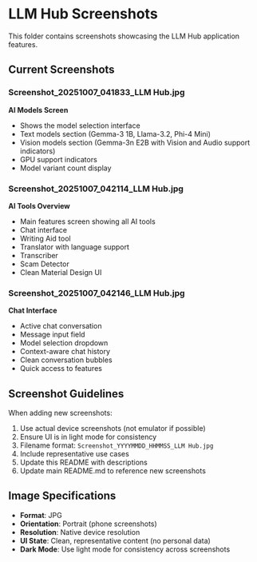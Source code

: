 # LLM Hub Screenshots

This folder contains screenshots showcasing the LLM Hub application features.

## Current Screenshots

### Screenshot_20251007_041833_LLM Hub.jpg
**AI Models Screen**
- Shows the model selection interface
- Text models section (Gemma-3 1B, Llama-3.2, Phi-4 Mini)
- Vision models section (Gemma-3n E2B with Vision and Audio support indicators)
- GPU support indicators
- Model variant count display

### Screenshot_20251007_042114_LLM Hub.jpg
**AI Tools Overview**
- Main features screen showing all AI tools
- Chat interface
- Writing Aid tool
- Translator with language support
- Transcriber
- Scam Detector
- Clean Material Design UI

### Screenshot_20251007_042146_LLM Hub.jpg
**Chat Interface**
- Active chat conversation
- Message input field
- Model selection dropdown
- Context-aware chat history
- Clean conversation bubbles
- Quick access to features

## Screenshot Guidelines

When adding new screenshots:
1. Use actual device screenshots (not emulator if possible)
2. Ensure UI is in light mode for consistency
3. Filename format: `Screenshot_YYYYMMDD_HHMMSS_LLM Hub.jpg`
4. Include representative use cases
5. Update this README with descriptions
6. Update main README.md to reference new screenshots

## Image Specifications

- **Format**: JPG
- **Orientation**: Portrait (phone screenshots)
- **Resolution**: Native device resolution
- **UI State**: Clean, representative content (no personal data)
- **Dark Mode**: Use light mode for consistency across screenshots
